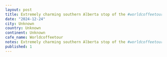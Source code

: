```yaml
---
layout: post
title: Extremely charming southern Alberta stop of the #worldcoffeetour Seeds in pincher creak.
date: "2024-12-24"
city: Unknown
country: Unknown
continent: Unknown
cafe_name: Worldcoffeetour
notes: Extremely charming southern Alberta stop of the #worldcoffeetour Seeds in pincher creak.
published: 1
---
```

